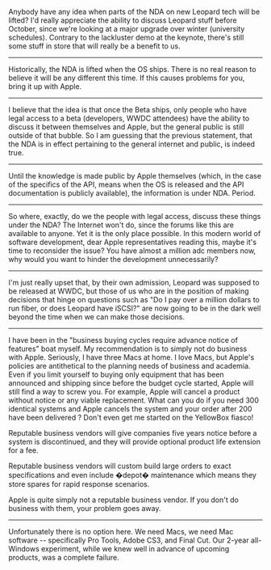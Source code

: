 Anybody have any idea when parts of the NDA on new Leopard tech will be lifted?  I'd really appreciate the ability to discuss Leopard stuff before October, since we're looking at a major upgrade over winter (university schedules).  Contrary to the lackluster demo at the keynote, there's still some stuff in store that will really be a benefit to us.

----
Historically, the NDA is lifted when the OS ships. There is no real reason to believe it will be any different this time. If this causes problems for you, bring it up with Apple.

----

I believe that the idea is that once the Beta ships, only people who have legal access to a beta (developers, WWDC attendees) have the ability to discuss it between themselves and Apple, but the general public is still outside of that bubble. So I am guessing that the previous statement, that the NDA is in effect pertaining to the general internet and public, is indeed true.

----

Until the knowledge is made public by Apple themselves (which, in the case of the specifics of the API, means when the OS is released and the API documentation is publicly available), the information is under NDA. Period.

----

So where, exactly, do we the people with legal access, discuss these things under the NDA?  The Internet won't do, since the forums like this are available to anyone. Yet it is the only place possible.  In this modern world of software development, dear Apple representatives reading this, maybe it's time to reconsider the issue?  You have almost a million adc members now, why would you want to hinder the development unnecessarily?

----

I'm just really upset that, by their own admission, Leopard was supposed to be released at WWDC, but those of us who are in the position of making decisions that hinge on questions such as "Do I pay over a million dollars to run fiber, or does Leopard have iSCSI?" are now going to be in the dark well beyond the time when we can make those decisions.

----

I have been in the "business buying cycles require advance notice of features" boat myself.  My recommendation is to simply not do business with Apple.  Seriously, I have three Macs at home.  I love Macs, but Apple's policies are antithetical to the planning needs of business and academia.  Even if you limit yourself to buying only equipment that has been announced and shipping since before the budget cycle started, Apple will still find a way to screw you.  For example, Apple will cancel a product without notice or any viable replacement.  What can you do if you need 300 identical systems and Apple cancels the system and your order after 200 have been delivered ?  Don't even get me started on the YellowBox fiasco!

Reputable business vendors will give companies five years notice before a system is discontinued, and they will provide optional product life extension for a fee.

Reputable business vendors will custom build large orders to exact specifications and even include �depot� maintenance which means they store spares for rapid response scenarios.

Apple is quite simply not a reputable business vendor.  If you don't do business with them, your problem goes away.

----

Unfortunately there is no option here.  We need Macs, we need Mac software -- specifically Pro Tools, Adobe CS3, and Final Cut.  Our 2-year all-Windows experiment, while we knew well in advance of upcoming products, was a complete failure.
